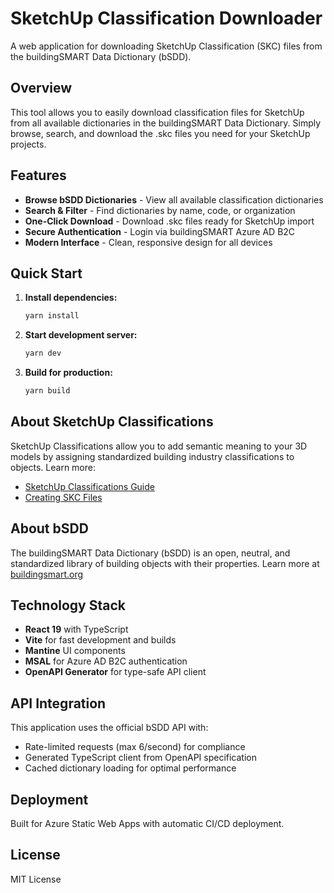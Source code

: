 # SketchUp Classification Downloader

A web application for downloading SketchUp Classification (SKC) files from the buildingSMART Data Dictionary (bSDD).

## Overview

This tool allows you to easily download classification files for SketchUp from all available dictionaries in the buildingSMART Data Dictionary. Simply browse, search, and download the .skc files you need for your SketchUp projects.

## Features

- **Browse bSDD Dictionaries** - View all available classification dictionaries
- **Search & Filter** - Find dictionaries by name, code, or organization
- **One-Click Download** - Download .skc files ready for SketchUp import
- **Secure Authentication** - Login via buildingSMART Azure AD B2C
- **Modern Interface** - Clean, responsive design for all devices

## Quick Start

1. **Install dependencies:**

   ```bash
   yarn install
   ```

2. **Start development server:**

   ```bash
   yarn dev
   ```

3. **Build for production:**
   ```bash
   yarn build
   ```

## About SketchUp Classifications

SketchUp Classifications allow you to add semantic meaning to your 3D models by assigning standardized building industry classifications to objects. Learn more:

- [SketchUp Classifications Guide](https://help.sketchup.com/en/sketchup/classifying-objects)
- [Creating SKC Files](https://help.sketchup.com/en/sketchup/creating-skc-file)

## About bSDD

The buildingSMART Data Dictionary (bSDD) is an open, neutral, and standardized library of building objects with their properties. Learn more at [buildingsmart.org](https://www.buildingsmart.org/users/services/buildingsmart-data-dictionary/)

## Technology Stack

- **React 19** with TypeScript
- **Vite** for fast development and builds
- **Mantine** UI components
- **MSAL** for Azure AD B2C authentication
- **OpenAPI Generator** for type-safe API client

## API Integration

This application uses the official bSDD API with:

- Rate-limited requests (max 6/second) for compliance
- Generated TypeScript client from OpenAPI specification
- Cached dictionary loading for optimal performance

## Deployment

Built for Azure Static Web Apps with automatic CI/CD deployment.

## License

MIT License
